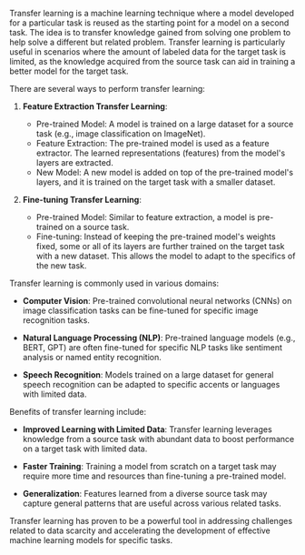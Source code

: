 Transfer learning is a machine learning technique where a model developed for a particular task is reused as the starting point for a model on a second task. The idea is to transfer knowledge gained from solving one problem to help solve a different but related problem. Transfer learning is particularly useful in scenarios where the amount of labeled data for the target task is limited, as the knowledge acquired from the source task can aid in training a better model for the target task.

There are several ways to perform transfer learning:

1. **Feature Extraction Transfer Learning**:
   - Pre-trained Model: A model is trained on a large dataset for a source task (e.g., image classification on ImageNet).
   - Feature Extraction: The pre-trained model is used as a feature extractor. The learned representations (features) from the model's layers are extracted.
   - New Model: A new model is added on top of the pre-trained model's layers, and it is trained on the target task with a smaller dataset.

2. **Fine-tuning Transfer Learning**:
   - Pre-trained Model: Similar to feature extraction, a model is pre-trained on a source task.
   - Fine-tuning: Instead of keeping the pre-trained model's weights fixed, some or all of its layers are further trained on the target task with a new dataset. This allows the model to adapt to the specifics of the new task.

Transfer learning is commonly used in various domains:

- **Computer Vision**: Pre-trained convolutional neural networks (CNNs) on image classification tasks can be fine-tuned for specific image recognition tasks.
  
- **Natural Language Processing (NLP)**: Pre-trained language models (e.g., BERT, GPT) are often fine-tuned for specific NLP tasks like sentiment analysis or named entity recognition.

- **Speech Recognition**: Models trained on a large dataset for general speech recognition can be adapted to specific accents or languages with limited data.

Benefits of transfer learning include:

- **Improved Learning with Limited Data**: Transfer learning leverages knowledge from a source task with abundant data to boost performance on a target task with limited data.

- **Faster Training**: Training a model from scratch on a target task may require more time and resources than fine-tuning a pre-trained model.

- **Generalization**: Features learned from a diverse source task may capture general patterns that are useful across various related tasks.

Transfer learning has proven to be a powerful tool in addressing challenges related to data scarcity and accelerating the development of effective machine learning models for specific tasks.